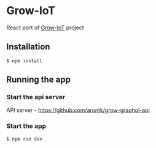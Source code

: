 # Grow-IoT

React port of [Grow-IoT](https://github.com/CommonGarden/Grow-IoT/) project


## Installation

    $ npm install


## Running the app

### Start the api server 

API server - https://github.com/aruntk/grow-graphql-api

### Start the app

    $ npm run dev

